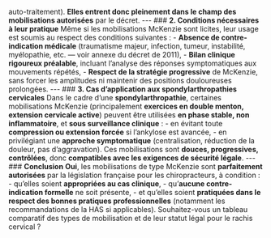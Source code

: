 auto-traitement). **Elles entrent donc pleinement dans le champ des mobilisations autorisées** par le décret. --- ### **2. Conditions nécessaires à leur pratique** Même si les mobilisations McKenzie sont licites, leur usage est soumis au respect des conditions suivantes : - **Absence de contre-indication médicale** (traumatisme majeur, infection, tumeur, instabilité, myélopathie, etc. — voir annexe du décret de 2011), - **Bilan clinique rigoureux préalable**, incluant l’analyse des réponses symptomatiques aux mouvements répétés, - **Respect de la stratégie progressive** de McKenzie, sans forcer les amplitudes ni maintenir des positions douloureuses prolongées. --- ### **3. Cas d’application aux spondylarthropathies cervicales** Dans le cadre d’une **spondylarthropathie**, certaines mobilisations McKenzie (principalement **exercices en double menton, extension cervicale active**) peuvent être utilisées **en phase stable, non inflammatoire**, et **sous surveillance clinique** : - en évitant toute **compression ou extension forcée** si l’ankylose est avancée, - en privilégiant une **approche symptomatique** (centralisation, réduction de la douleur, pas d’aggravation). Ces mobilisations sont **douces, progressives, contrôlées**, donc **compatibles avec les exigences de sécurité légale**. --- ### **Conclusion** **Oui**, les mobilisations de type McKenzie sont **parfaitement autorisées** par la législation française pour les chiropracteurs, à condition : - qu’elles soient **appropriées au cas clinique**, - qu’**aucune contre-indication formelle** ne soit présente, - et qu’elles soient **pratiquées dans le respect des bonnes pratiques professionnelles** (notamment les recommandations de la HAS si applicables). Souhaitez-vous un tableau comparatif des types de mobilisation et de leur statut légal pour le rachis cervical ?